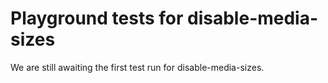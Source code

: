 # Playground tests for disable-media-sizes
We are still awaiting the first test run for disable-media-sizes.
